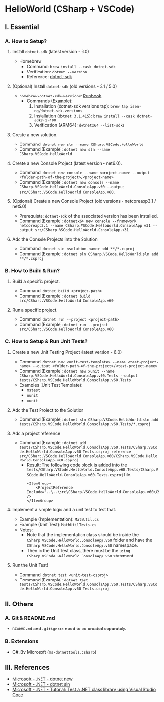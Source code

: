 # HelloWorld (CSharp + VSCode)

## I. Essential

### A. How to Setup?

1. Install `dotnet-sdk` (latest version - 6.0)
    - Homebrew
        - Command: `brew install --cask dotnet-sdk`
        - Verification: `dotnet --version`
        - Reference: [dotnet-sdk](https://formulae.brew.sh/cask/dotnet-sdk#default)

2. (Optional) Install `dotnet-sdk` (old versions - 3.1 / 5.0)
    - `homebrew-dotnet-sdk-versions`: [Runbook](https://github.com/isen-ng/homebrew-dotnet-sdk-versions#installing-one-of-the-versions-here)
        - Commands (Example):
            1. Installation (dotnet-sdk versions tap): `brew tap isen-ng/dotnet-sdk-versions`
            2. Installation (`dotnet 3.1.415`): `brew install --cask dotnet-sdk3-1-400`
            3. Verification (ARM64): `dotnetx64 --list-sdks`

3. Create a new solution.
    - Command: `dotnet new sln --name CSharp.VSCode.HelloWorld`
    - Command (Example): `dotnet new sln --name CSharp.VSCode.HelloWorld`

4. Create a new Console Project (latest version - net6.0).
    - Command: `dotnet new console --name <project-name> --output <folder-path-of-the-project>/<project-name>`
    - Command (Example): `dotnet new console --name CSharp.VSCode.HelloWorld.ConsoleApp.v60 --output src/CSharp.VSCode.HelloWorld.ConsoleApp.v60`.

5. (Optional) Create a new Console Project (old versions - netcoreapp3.1 / net5.0)
    - Prerequiste: `dotnet-sdk` of the associated version has been installed.
    - Command (Example): `dotnetx64 new console --framework netcoreapp3.1 --name CSharp.VSCode.HelloWorld.ConsoleApp.v31 --output src/CSharp.VSCode.HelloWorld.ConsoleApp.v31` 

6. Add the Console Projects into the Solution
    - Command: `dotnet sln <solution-name> add **/*.csproj`
    - Command (Example): `dotnet sln CSharp.VSCode.HelloWorld.sln add **/*.csproj`

### B. How to Build & Run?

1. Build a specific project.
    - Command: `dotnet build <project-path>`
    - Command (Example): `dotnet build src/CSharp.VSCode.HelloWorld.ConsoleApp.v60`

2. Run a specific project. 
    - Command: `dotnet run --project <project-path>`
    - Command (Example): `dotnet run --project src/CSharp.VSCode.HelloWorld.ConsoleApp.v60`

### C. How to Setup & Run Unit Tests?

1. Create a new Unit Testing Project (latest version - 6.0)
    - Command: `dotnet new <unit-test-template> --name <test-project-name> --output <folder-path-of-the-project>/<test-project-name>`
    - Command (Example): `dotnet new xunit --name CSharp.VSCode.HelloWorld.ConsoleApp.v60.Tests --output tests/CSharp.VSCode.HelloWorld.ConsoleApp.v60.Tests`
    - Examples (Unit Test Template): 
        - `mstest` 
        - `nunit` 
        - `xunit` 

2. Add the Test Project to the Solution
    - Command (Example): `dotnet sln CSharp.VSCode.HelloWorld.sln add tests/CSharp.VSCode.HelloWorld.ConsoleApp.v60.Tests/*.csproj`

3. Add a project reference
    - Command (Example): `dotnet add tests/CSharp.VSCode.HelloWorld.ConsoleApp.v60.Tests/CSharp.VSCode.HelloWorld.ConsoleApp.v60.Tests.csproj reference src/CSharp.VSCode.HelloWorld.ConsoleApp.v60/CSharp.VSCode.HelloWorld.ConsoleApp.v60.csproj`
        - Result: The following code block is added into the `tests/CSharp.VSCode.HelloWorld.ConsoleApp.v60.Tests/CSharp.VSCode.HelloWorld.ConsoleApp.v60.Tests.csproj` file.
            ```
            <ItemGroup>
                <ProjectReference Include="..\..\src\CSharp.VSCode.HelloWorld.ConsoleApp.v60\CSharp.VSCode.HelloWorld.ConsoleApp.v60.csproj" />
            </ItemGroup>
            ```

4. Implement a simple logic and a unit test to test that.
    - Example (Implementation): `MathUtil.cs` 
    - Example (Unit Test): `MathUtilTests.cs`
    - Notes:
        - Note that the implementation class should be inside the `CSharp.VSCode.HelloWorld.ConsoleApp.v60` folder and have the `CSharp.VSCode.HelloWorld.ConsoleApp.v60` namespace.
        - Then in the Unit Test class, there must be the `using CSharp.VSCode.HelloWorld.ConsoleApp.v60` statement.

5. Run the Unit Test!
    - Command: `dotnet test <unit-test-csproj>`
    - Command (Example): `dotnet test tests/CSharp.VSCode.HelloWorld.ConsoleApp.v60.Tests/CSharp.VSCode.HelloWorld.ConsoleApp.v60.Tests.csproj`

## II. Others

### A. Git & README.md

- `README.md` and `.gitignore` need to be created separately.

### B. Extensions 

- C#, By Microsoft (`ms-dotnettools.csharp`)

## III. References

- [Microsoft - .NET - dotnet new](https://docs.microsoft.com/en-us/dotnet/core/tools/dotnet-new)
- [Microsoft - .NET - dotnet sln](https://docs.microsoft.com/en-us/dotnet/core/tools/dotnet-sln)
- [Microsoft - .NET - Tutorial: Test a .NET class library using Visual Studio Code](https://docs.microsoft.com/en-us/dotnet/core/tutorials/testing-library-with-visual-studio-code?pivots=dotnet-6-0)